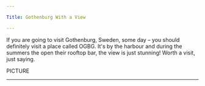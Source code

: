 ```yaml
---

Title: Gothenburg With a View

---
```


<p1>If you are going to visit Gothenburg, Sweden, some day – you should definitely visit a place called OGBG. 
It's by the harbour and during the summers the open their rooftop bar, the view is just stunning! Worth a visit, just saying.</p1>

PICTURE

---
